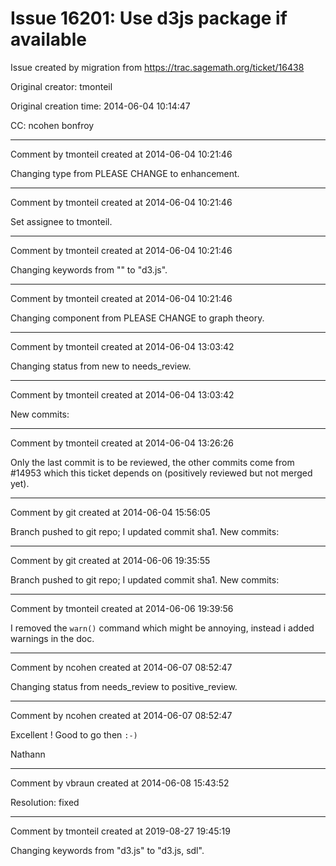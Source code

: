 # Issue 16201: Use d3js package if available

Issue created by migration from https://trac.sagemath.org/ticket/16438

Original creator: tmonteil

Original creation time: 2014-06-04 10:14:47

CC:  ncohen bonfroy




---

Comment by tmonteil created at 2014-06-04 10:21:46

Changing type from PLEASE CHANGE to enhancement.


---

Comment by tmonteil created at 2014-06-04 10:21:46

Set assignee to tmonteil.


---

Comment by tmonteil created at 2014-06-04 10:21:46

Changing keywords from "" to "d3.js".


---

Comment by tmonteil created at 2014-06-04 10:21:46

Changing component from PLEASE CHANGE to graph theory.


---

Comment by tmonteil created at 2014-06-04 13:03:42

Changing status from new to needs_review.


---

Comment by tmonteil created at 2014-06-04 13:03:42

New commits:


---

Comment by tmonteil created at 2014-06-04 13:26:26

Only the last commit is to be reviewed, the other commits come from #14953 which this ticket depends on (positively reviewed but not merged yet).


---

Comment by git created at 2014-06-04 15:56:05

Branch pushed to git repo; I updated commit sha1. New commits:


---

Comment by git created at 2014-06-06 19:35:55

Branch pushed to git repo; I updated commit sha1. New commits:


---

Comment by tmonteil created at 2014-06-06 19:39:56

I removed the `warn()` command which might be annoying, instead i added warnings in the doc.


---

Comment by ncohen created at 2014-06-07 08:52:47

Changing status from needs_review to positive_review.


---

Comment by ncohen created at 2014-06-07 08:52:47

Excellent ! Good to go then `:-)`

Nathann


---

Comment by vbraun created at 2014-06-08 15:43:52

Resolution: fixed


---

Comment by tmonteil created at 2019-08-27 19:45:19

Changing keywords from "d3.js" to "d3.js, sdl".
